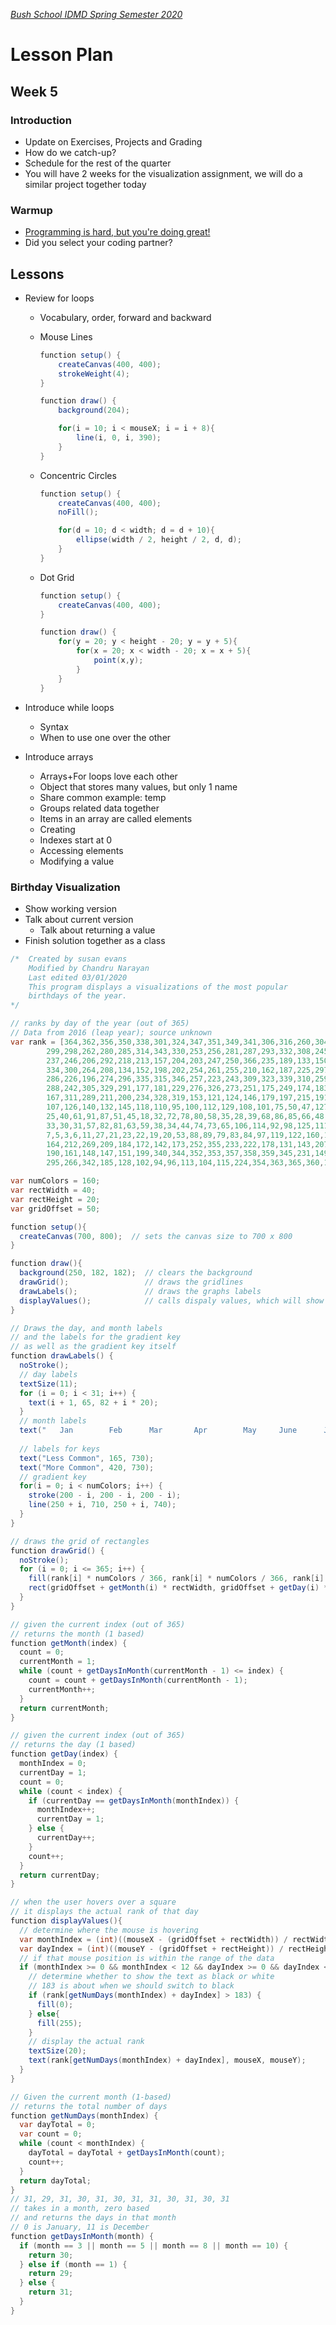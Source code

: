 [_Bush School IDMD Spring Semester 2020_](https://chandrunarayan.github.io/idmd/)

# Lesson Plan
## Week 5

### Introduction 
* Update on Exercises, Projects and Grading
* How do we catch-up?
* Schedule for the rest of the quarter
* You will have 2 weeks for the visualization assignment, we will do a similar project together today

### Warmup 
* [Programming is hard, but you're doing great!](programming-is-hard-youre-doing-great.md)
* Did you select your coding partner?

## Lessons
* Review for loops
	* Vocabulary, order, forward and backward
	* Mouse Lines

		```java
		function setup() {
			createCanvas(400, 400);
			strokeWeight(4);
		}

		function draw() {
			background(204);

			for(i = 10; i < mouseX; i = i + 8){
				line(i, 0, i, 390);  
			}
		}
		```

	* Concentric Circles

		```java
		function setup() {
			createCanvas(400, 400);
			noFill();

			for(d = 10; d < width; d = d + 10){
				ellipse(width / 2, height / 2, d, d);  
			}
		}
		```
	
	* Dot Grid

		```java
		function setup() {
			createCanvas(400, 400);
		}

		function draw() {
			for(y = 20; y < height - 20; y = y + 5){
				for(x = 20; x < width - 20; x = x + 5){
					point(x,y);  
				}
			}
		}
		```

* Introduce while loops
	* Syntax
	* When to use one over the other
* Introduce arrays
	* Arrays+For loops love each other
	* Object that stores many values, but only 1 name
	* Share common example: temp
	* Groups related data together
	* Items in an array are called elements
	* Creating
	* Indexes start at 0
	* Accessing elements
	* Modifying a value

### Birthday Visualization 
* Show working version
* Talk about current version
	* Talk about returning a value
* Finish solution together as a class

```java
/*  Created by susan evans
    Modified by Chandru Narayan
    Last edited 03/01/2020
    This program displays a visualizations of the most popular
    birthdays of the year.
*/

// ranks by day of the year (out of 365)
// Data from 2016 (leap year); source unknown
var rank = [364,362,356,350,338,301,324,347,351,349,341,306,316,260,304,322,337,317,302,240,279,271,294,333,
        299,298,262,280,285,314,343,330,253,256,281,287,293,332,308,245,171,214,166,331,103,248,244,232,
        237,246,206,292,218,213,157,204,203,247,250,366,235,189,133,150,156,228,290,265,268,195,163,165,
        334,300,264,208,134,152,198,202,254,261,255,210,162,187,225,297,275,267,227,348,193,278,277,336,
        286,226,196,274,296,335,315,346,257,223,243,309,323,339,310,259,201,230,307,325,327,313,270,282,
        288,242,305,329,291,177,181,229,276,326,273,251,175,249,174,183,272,258,188,168,123,138,141,176,
        167,311,289,211,200,234,328,319,153,121,124,146,179,197,215,191,154,120,137,170,303,169,139,117,
        107,126,140,132,145,118,110,95,100,112,129,108,101,75,50,47,127,361,321,76,14,12,37,49,90,93,99,43,
        25,40,61,91,87,51,45,18,32,72,78,80,58,35,28,39,68,86,85,66,48,36,46,60,64,77,52,56,17,67,55,71,70,54,
        33,30,31,57,82,81,63,59,38,34,44,74,73,65,106,114,92,98,125,111,105,29,2,9,24,41,69,16,8,1,4,10,13,15,
        7,5,3,6,11,27,21,23,22,19,20,53,88,89,79,83,84,97,119,122,160,136,180,116,109,155,216,239,219,159,135,
        164,212,269,209,184,172,142,173,252,355,233,222,178,131,143,207,236,241,192,182,158,194,312,263,238,
        190,161,148,147,151,199,340,344,352,353,357,358,359,345,231,149,144,186,283,320,318,284,221,217,205,
        295,266,342,185,128,102,94,96,113,104,115,224,354,363,365,360,130,62,42,26,220];

var numColors = 160;
var rectWidth = 40;
var rectHeight = 20;
var gridOffset = 50;

function setup(){
  createCanvas(700, 800);  // sets the canvas size to 700 x 800
}

function draw(){
  background(250, 182, 182);  // clears the background
  drawGrid();                 // draws the gridlines
  drawLabels();               // draws the graphs labels
  displayValues();            // calls dispaly values, which will show values on hover
}

// Draws the day, and month labels
// and the labels for the gradient key
// as well as the gradient key itself
function drawLabels() {
  noStroke();
  // day labels
  textSize(11);
  for (i = 0; i < 31; i++) {
    text(i + 1, 65, 82 + i * 20); 
  }
  // month labels
  text("   Jan        Feb      Mar       Apr        May     June      July       Aug      Sept      Oct       Nov      Dec", 90, 65);
  
  // labels for keys
  text("Less Common", 165, 730);
  text("More Common", 420, 730);
  // gradient key
  for(i = 0; i < numColors; i++) {
    stroke(200 - i, 200 - i, 200 - i);
    line(250 + i, 710, 250 + i, 740);
  } 
}

// draws the grid of rectangles
function drawGrid() {
  noStroke();
  for (i = 0; i <= 365; i++) {
    fill(rank[i] * numColors / 366, rank[i] * numColors / 366, rank[i] * numColors / 366);
    rect(gridOffset + getMonth(i) * rectWidth, gridOffset + getDay(i) * rectHeight, rectWidth - 2, rectHeight - 2);
  }
}

// given the current index (out of 365)
// returns the month (1 based)
function getMonth(index) {
  count = 0;
  currentMonth = 1;
  while (count + getDaysInMonth(currentMonth - 1) <= index) {
    count = count + getDaysInMonth(currentMonth - 1);
    currentMonth++;
  }
  return currentMonth;
}

// given the current index (out of 365)
// returns the day (1 based)
function getDay(index) {
  monthIndex = 0;
  currentDay = 1;
  count = 0;
  while (count < index) {
    if (currentDay == getDaysInMonth(monthIndex)) {
      monthIndex++;
      currentDay = 1;
    } else {
      currentDay++;
    }
    count++;
  }
  return currentDay;
}

// when the user hovers over a square
// it displays the actual rank of that day
function displayValues(){
  // determine where the mouse is hovering
  var monthIndex = (int)((mouseX - (gridOffset + rectWidth)) / rectWidth);   // 90 is the starting point of the left-most rects
  var dayIndex = (int)((mouseY - (gridOffset + rectHeight)) / rectHeight);     // 70 is the starting points of the left-most rects
  // if that mouse position is within the range of the data
  if (monthIndex >= 0 && monthIndex < 12 && dayIndex >= 0 && dayIndex < getDaysInMonth(monthIndex)) {
    // determine whether to show the text as black or white
    // 183 is about when we should switch to black
    if (rank[getNumDays(monthIndex) + dayIndex] > 183) {
      fill(0); 
    } else{
      fill(255);
    }
    // display the actual rank
    textSize(20);
    text(rank[getNumDays(monthIndex) + dayIndex], mouseX, mouseY); 
  }
}

// Given the current month (1-based)
// returns the total number of days
function getNumDays(monthIndex) {
  var dayTotal = 0;
  var count = 0;
  while (count < monthIndex) {
    dayTotal = dayTotal + getDaysInMonth(count);
    count++;
  }
  return dayTotal;
}
// 31, 29, 31, 30, 31, 30, 31, 31, 30, 31, 30, 31
// takes in a month, zero based
// and returns the days in that month
// 0 is January, 11 is December
function getDaysInMonth(month) {
  if (month == 3 || month == 5 || month == 8 || month == 10) {
    return 30;
  } else if (month == 1) {
    return 29;
  } else {
    return 31;
  }
}
```

